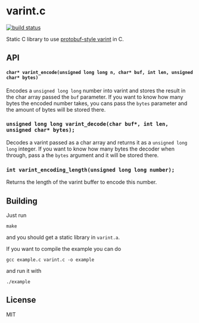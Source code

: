 varint.c
========

[![build status](https://secure.travis-ci.org/sorribas/varint.c.png)](http://travis-ci.org/sorribas/varint.c)

Static C library to use [protobuf-style varint](https://developers.google.com/protocol-buffers/docs/encoding#varints) in C.

API
---

#### `char* varint_encode(unsigned long long n, char* buf, int len, unsigned char* bytes)`

Encodes a `unsigned long long` number into varint and stores the result in the char
array passed the `buf` parameter. If you want to know how many bytes the encoded
number takes, you cans pass the `bytes` parameter and the amount of bytes will
be stored there.

### `unsigned long long varint_decode(char buf*, int len, unsigned char* bytes);`

Decodes a varint passed as a char array and returns it as a `unsigned long long` integer.
If you want to know how many bytes the decoder when through, pass a the `bytes`
argument and it will be stored there.

### `int varint_encoding_length(unsigned long long number);`

Returns the length of the varint buffer to encode this number.

Building
--------

Just run

```
make
```
and you should get a static library in `varint.a`.

If you want to compile the example you can do

```
gcc example.c varint.c -o example
```

and run it with

```
./example
```


License
-------

MIT
